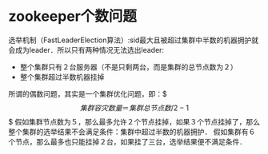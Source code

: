 # zookeeper个数问题

选举机制（FastLeaderElection算法）:sid最大且被超过集群中半数的机器拥护就会成为leader．所以只有两种情况无法选出leader:

- 整个集群只有２台服务器（不是只剩两台，而是集群的总节点数为２）
- 整个集群超过半数机器挂掉

所谓的偶数问题，其实是一个集群优化问题，即：$$$集群容灾数量＝集群总节点数/2-1$$$
假如集群节点数为５，那么最多允许２个节点挂掉，如果３个节点挂掉了，那么整个集群的选举结果不会满足条件：集群中超过半数的机器拥护．
假如集群有６个节点，那么最多也只能挂掉２台，如果挂了三台，选举结果便不满足条件．
